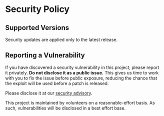 # Security Policy

## Supported Versions
Security updates are applied only to the latest release.

## Reporting a Vulnerability
If you have discovered a security vulnerability in this project, please report it privately. **Do not disclose it as a public issue.** This gives us time to work with you to fix the issue before public exposure, reducing the chance that the exploit will be used before a patch is released.

Please disclose it at our [security advisory](https://github.com/A-Herzog/MiniWarteschlangensimulator/security/advisories/new).

This project is maintained by volunteers on a reasonable-effort basis. As such, vulnerabilities will be disclosed in a best effort base.